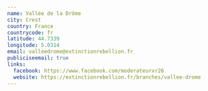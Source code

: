```yaml
---
name: Vallée de la Drôme
city: Crest
country: France
countrycode: fr
latitude: 44.7339
longitude: 5.0314
email: valleedrome@extinctionrebellion.fr
publiciseemail: true
links:
  facebook: https://www.facebook.com/moderateurxr26
  website: https://extinctionrebellion.fr/branches/vallee-drome
---
```

